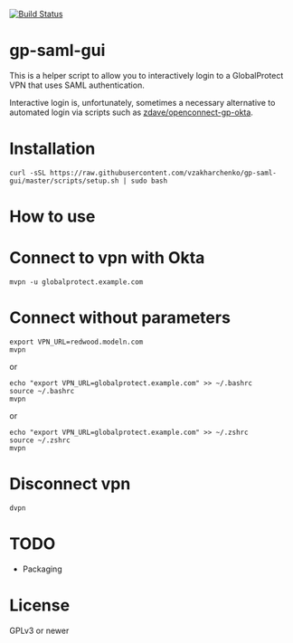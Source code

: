 [![Build Status](https://api.travis-ci.org/dlenski/gp-saml-gui.png)](https://travis-ci.org/dlenski/gp-saml-gui)

gp-saml-gui
===========

This is a helper script to allow you to interactively login to a GlobalProtect VPN
that uses SAML authentication.

Interactive login is, unfortunately, sometimes a necessary alternative to automated
login via scripts such as
[zdave/openconnect-gp-okta](https://github.com/zdave/openconnect-gp-okta).

Installation
============
```shell script
curl -sSL https://raw.githubusercontent.com/vzakharchenko/gp-saml-gui/master/scripts/setup.sh | sudo bash  
```
How to use
==========
# Connect to vpn with Okta
```shell script
mvpn -u globalprotect.example.com
```
# Connect without parameters
```shell script
export VPN_URL=redwood.modeln.com
mvpn 
```
or
```shell script
echo "export VPN_URL=globalprotect.example.com" >> ~/.bashrc
source ~/.bashrc
mvpn
```
or
```shell script
echo "export VPN_URL=globalprotect.example.com" >> ~/.zshrc
source ~/.zshrc
mvpn
```
# Disconnect vpn
```shell script
dvpn
```
TODO
====

* Packaging

License
=======

GPLv3 or newer


